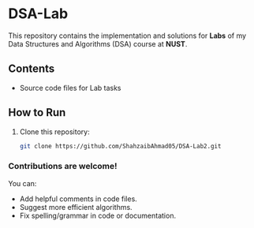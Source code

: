# DSA-Lab

This repository contains the implementation and solutions for **Labs** of my Data Structures and Algorithms (DSA) course at **NUST**.

## Contents
- Source code files for Lab tasks

## How to Run
1. Clone this repository:
   ```bash
   git clone https://github.com/ShahzaibAhmad05/DSA-Lab2.git

   ```

### Contributions are welcome! 

You can:

- Add helpful comments in code files.
- Suggest more efficient algorithms.
- Fix spelling/grammar in code or documentation.
